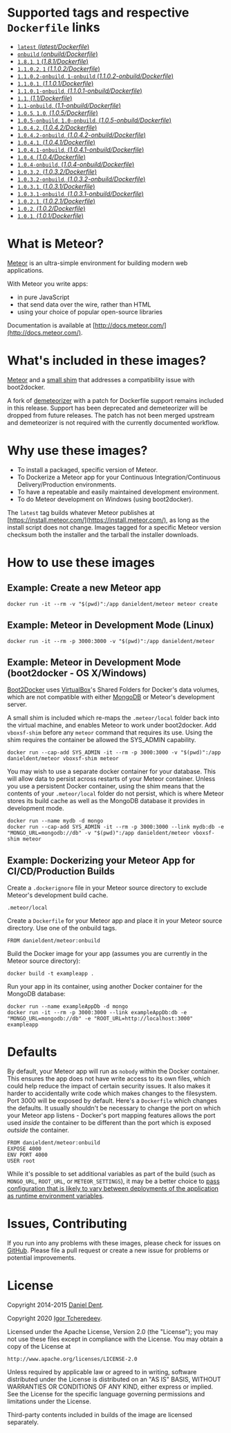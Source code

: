 # Supported tags and respective `Dockerfile` links

-   [`latest` (_latest/Dockerfile_)](https://github.com/tcheredeev/docker-meteor/blob/master/latest/Dockerfile)
-   [`onbuild` (_onbuild/Dockerfile_)](https://github.com/tcheredeev/docker-meteor/blob/master/onbuild/Dockerfile)
-   [`1.8.1`, `1` (_1.8.1/Dockerfile_)](https://github.com/tcheredeev/docker-meteor/blob/master/1.8.1/Dockerfile)
-   [`1.1.0.2`, `1` (_1.1.0.2/Dockerfile_)](https://github.com/tcheredeev/docker-meteor/blob/master/1.1.0.2/Dockerfile)
-   [`1.1.0.2-onbuild`, `1-onbuild` (_1.1.0.2-onbuild/Dockerfile_)](https://github.com/tcheredeev/docker-meteor/blob/master/1.1.0.2-onbuild/Dockerfile)
-   [`1.1.0.1`, (_1.1.0.1/Dockerfile_)](https://github.com/tcheredeev/docker-meteor/blob/master/1.1.0.1/Dockerfile)
-   [`1.1.0.1-onbuild`, (_1.1.0.1-onbuild/Dockerfile_)](https://github.com/tcheredeev/docker-meteor/blob/master/1.1.0.1-onbuild/Dockerfile)
-   [`1.1`, (_1.1/Dockerfile_)](https://github.com/tcheredeev/docker-meteor/blob/master/1.1/Dockerfile)
-   [`1.1-onbuild`, (_1.1-onbuild/Dockerfile_)](https://github.com/tcheredeev/docker-meteor/blob/master/1.1-onbuild/Dockerfile)
-   [`1.0.5`, `1.0`, (_1.0.5/Dockerfile_)](https://github.com/tcheredeev/docker-meteor/blob/master/1.0.5/Dockerfile)
-   [`1.0.5-onbuild`, `1.0-onbuild`, (_1.0.5-onbuild/Dockerfile_)](https://github.com/tcheredeev/docker-meteor/blob/master/1.0.5-onbuild/Dockerfile)
-   [`1.0.4.2`, (_1.0.4.2/Dockerfile_)](https://github.com/tcheredeev/docker-meteor/blob/master/1.0.4.2/Dockerfile)
-   [`1.0.4.2-onbuild`, (_1.0.4.2-onbuild/Dockerfile_)](https://github.com/tcheredeev/docker-meteor/blob/master/1.0.4.2-onbuild/Dockerfile)
-   [`1.0.4.1`, (_1.0.4.1/Dockerfile_)](https://github.com/tcheredeev/docker-meteor/blob/master/1.0.4.1/Dockerfile)
-   [`1.0.4.1-onbuild`, (_1.0.4.1-onbuild/Dockerfile_)](https://github.com/tcheredeev/docker-meteor/blob/master/1.0.4.1-onbuild/Dockerfile)
-   [`1.0.4`, (_1.0.4/Dockerfile_)](https://github.com/tcheredeev/docker-meteor/blob/master/1.0.4/Dockerfile)
-   [`1.0.4-onbuild`, (_1.0.4-onbuild/Dockerfile_)](https://github.com/tcheredeev/docker-meteor/blob/master/1.0.4-onbuild/Dockerfile)
-   [`1.0.3.2`, (_1.0.3.2/Dockerfile_)](https://github.com/tcheredeev/docker-meteor/blob/master/1.0.3.2/Dockerfile)
-   [`1.0.3.2-onbuild`, (_1.0.3.2-onbuild/Dockerfile_)](https://github.com/tcheredeev/docker-meteor/blob/master/1.0.3.2-onbuild/Dockerfile)
-   [`1.0.3.1`, (_1.0.3.1/Dockerfile_)](https://github.com/tcheredeev/docker-meteor/blob/master/1.0.3.1/Dockerfile)
-   [`1.0.3.1-onbuild`, (_1.0.3.1-onbuild/Dockerfile_)](https://github.com/tcheredeev/docker-meteor/blob/master/1.0.3.1-onbuild/Dockerfile)
-   [`1.0.2.1`, (_1.0.2.1/Dockerfile_)](https://github.com/tcheredeev/docker-meteor/blob/master/1.0.2.1/Dockerfile)
-   [`1.0.2`, (_1.0.2/Dockerfile_)](https://github.com/tcheredeev/docker-meteor/blob/master/1.0.2/Dockerfile)
-   [`1.0.1`, (_1.0.1/Dockerfile_)](https://github.com/tcheredeev/docker-meteor/blob/master/1.0.1/Dockerfile)

# What is Meteor?

[Meteor](https://www.meteor.com/) is an ultra-simple environment for building modern web applications.

With Meteor you write apps:

-   in pure JavaScript
-   that send data over the wire, rather than HTML
-   using your choice of popular open-source libraries

Documentation is available at [http://docs.meteor.com/](http://docs.meteor.com/).

# What's included in these images?

[Meteor](https://www.meteor.com/) and a [small shim](https://github.com/tcheredeev/docker-meteor/blob/master/latest/vboxsf-shim.sh) that
addresses a compatibility issue with boot2docker.

A fork of [demeteorizer](https://github.com/DanielDent/demeteorizer) with a patch for Dockerfile support remains
included in this release. Support has been deprecated and demeteorizer will be dropped from future releases.
The patch has not been merged upstream and demeteorizer is not required with the currently documented workflow.

# Why use these images?

-   To install a packaged, specific version of Meteor.
-   To Dockerize a Meteor app for your Continuous Integration/Continuous Delivery/Production environments.
-   To have a repeatable and easily maintained development environment.
-   To do Meteor development on Windows (using boot2docker).

The `latest` tag builds whatever Meteor publishes at [https://install.meteor.com/](https://install.meteor.com/), as long
as the install script does not change. Images tagged for a specific Meteor version checksum both the installer and the
tarball the installer downloads.

# How to use these images

## Example: Create a new Meteor app

    docker run -it --rm -v "$(pwd)":/app danieldent/meteor meteor create

## Example: Meteor in Development Mode (Linux)

    docker run -it --rm -p 3000:3000 -v "$(pwd)":/app danieldent/meteor

## Example: Meteor in Development Mode (boot2docker - OS X/Windows)

[Boot2Docker](http://boot2docker.io/) uses [VirtualBox](https://www.virtualbox.org/)'s Shared Folders for Docker's data
volumes, which are not compatible with either [MongoDB](http://www.mongodb.org/) or Meteor's development server.

A small shim is included which re-maps the `.meteor/local` folder back into the virtual machine, and
enables Meteor to work under boot2docker. Add `vboxsf-shim` before any `meteor` command that requires its use.
Using the shim requires the container be allowed the SYS_ADMIN capability.

    docker run --cap-add SYS_ADMIN -it --rm -p 3000:3000 -v "$(pwd)":/app danieldent/meteor vboxsf-shim meteor

You may wish to use a separate docker container for your database. This will allow data to persist across restarts of
your Meteor container. Unless you use a persistent Docker container, using the shim means that the contents of your
`.meteor/local` folder do not persist, which is where Meteor stores its build cache as well as the MongoDB database it
provides in development mode.

    docker run --name mydb -d mongo
    docker run --cap-add SYS_ADMIN -it --rm -p 3000:3000 --link mydb:db -e "MONGO_URL=mongodb://db" -v "$(pwd)":/app danieldent/meteor vboxsf-shim meteor

## Example: Dockerizing your Meteor App for CI/CD/Production Builds

Create a `.dockerignore` file in your Meteor source directory to exclude Meteor's development build cache.

    .meteor/local

Create a `Dockerfile` for your Meteor app and place it in your Meteor source directory. Use one of the onbuild tags.

    FROM danieldent/meteor:onbuild

Build the Docker image for your app (assumes you are currently in the Meteor source directory):

    docker build -t exampleapp .

Run your app in its container, using another Docker container for the MongoDB database:

    docker run --name exampleAppDb -d mongo
    docker run -it --rm -p 3000:3000 --link exampleAppDb:db -e "MONGO_URL=mongodb://db" -e "ROOT_URL=http://localhost:3000" exampleapp

# Defaults

By default, your Meteor app will run as `nobody` within the Docker container. This ensures the app does not have
write access to its own files, which could help reduce the impact of certain security issues. It also makes it harder to
accidentally write code which makes changes to the filesystem. Port 3000 will be exposed by default. Here's a
`Dockerfile` which changes the defaults. It usually shouldn't be necessary to change the port on which your Meteor app
listens - Docker's port mapping features allows the port used _inside_ the container to be different than the port
which is exposed _outside_ the container.

    FROM danieldent/meteor:onbuild
    EXPOSE 4000
    ENV PORT 4000
    USER root

While it's possible to set additional variables as part of the build (such as `MONGO_URL`, `ROOT_URL`, or
`METEOR_SETTINGS`), it may be a better choice to [pass configuration that is likely to vary between deployments of the
application as runtime environment variables](http://12factor.net/config).

# Issues, Contributing

If you run into any problems with these images, please check for issues on [GitHub](https://github.com/tcheredeev/docker-meteor/issues).
Please file a pull request or create a new issue for problems or potential improvements.

# License

Copyright 2014-2015 [Daniel Dent](https://www.danieldent.com/).

Copyright 2020 [Igor Tcheredeev](https://voidozer.ru/).

Licensed under the Apache License, Version 2.0 (the "License");
you may not use these files except in compliance with the License.
You may obtain a copy of the License at

    http://www.apache.org/licenses/LICENSE-2.0

Unless required by applicable law or agreed to in writing, software
distributed under the License is distributed on an "AS IS" BASIS,
WITHOUT WARRANTIES OR CONDITIONS OF ANY KIND, either express or implied.
See the License for the specific language governing permissions and
limitations under the License.

Third-party contents included in builds of the image are licensed separately.
